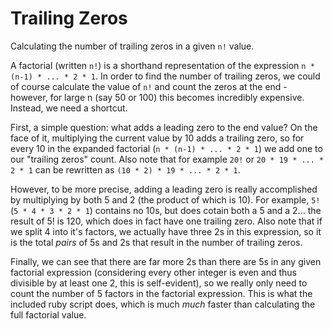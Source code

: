 # Trailing Zeros
Calculating the number of trailing zeros in a given `n!` value.

A factorial (written `n!`) is a shorthand representation of the expression `n * (n-1) * ... * 2 * 1`. In order to find the number of trailing zeros, we could of course calculate the value of `n!` and count the zeros at the end - however, for large n (say 50 or 100) this becomes incredibly expensive. Instead, we need a shortcut.

First, a simple question: what adds a leading zero to the end value? On the face of it, multiplying the current value by 10 adds a trailing zero, so for every 10 in the expanded factorial (`n * (n-1) * ... * 2 * 1`) we add one to our "trailing zeros" count. Also note that for example `20!` or `20 * 19 * ... * 2 * 1` can be rewritten as `(10 * 2) * 19 * ... * 2 * 1`.

However, to be more precise, adding a leading zero is really accomplished by multiplying by both 5 and 2 (the product of which is 10). For example, `5!` (`5 * 4 * 3 * 2 * 1`) contains no 10s, but does cotain both a 5 and a 2... the result of 5! is 120, which does in fact have one trailing zero. Also note that if we split 4 into it's factors, we actually have three 2s in this expression, so it is the total *pairs* of 5s and 2s that result in the number of trailing zeros.

Finally, we can see that there are far more 2s than there are 5s in any given factorial expression (considering every other integer is even and thus divisible by at least one 2, this is self-evident), so we really only need to count the number of 5 factors in the factorial expression. This is what the included ruby script does, which is much *much* faster than calculating the full factorial value.
